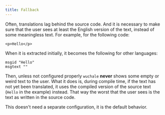 ```yaml
---
title: Fallback
---
```


Often, translations lag behind the source code. And it is necessary to make sure
that the user sees at least the English version of the text, instead of some
meaningless text. For example, for the following code:

```svelte
<p>Hello</p>
```

When it is extracted initially, it becomes the following for other languages:

```nginx
msgid "Hello"
msgtext ""
```

Then, unless not configured properly `wuchale` **never** shows some empty or
weird text to the user. What it does is, during compile time, if the text has
not yet been translated, it uses the compiled version of the source text
(`Hello` in the example) instead. That way the worst that the user sees is the
text as written in the source code.

This doesn't need a separate configuration, it is the default behavior. 
